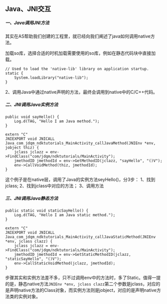 ## Java、JNI交互

##### 一、Java调用JNI方法
其实在AS帮助我们创建的工程里，就已经向我们阐述了java如何调用native方法。

加载so库，选择合适的时机加载需要使用的so库，例如在静态代码块中直接加载。
```
// Used to load the 'native-lib' library on application startup.
static {
    System.loadLibrary("native-lib");
}
```

2、调用Java中通过native声明的方法，最终会调用到native中的C/C++代码。

##### 二、JNI调用Java实例方法

```
public void sayHello() {
    Log.d(TAG, "Hello I am Java method.");
}

```

```
extern "C" 
JNIEXPORT void JNICALL
Java_com_jdqm_ndktutorials_MainActivity_callJavaMethod(JNIEnv *env, jobject thiz) {
    jclass jclazz = env->FindClass("com/jdqm/ndktutorials/MainActivity");
    jmethodID jmethodId = env->GetMethodID(jclazz, "sayHello", "()V");
    env->CallVoidMethod(thiz, jmethodId);
}
```

这个例子是在native层，调用了Java的实例方法seyHello()，分3步：
1、找到jclass;
2、找到jclass中对应的方法；
3、调用方法

##### 三、JNI调用Java静态方法
```
public static void staticSayHello() {
    Log.d(TAG, "Hello I am Java static method.");
}
```

```
extern "C"
JNIEXPORT void JNICALL
Java_com_jdqm_ndktutorials_MainActivity_callJavaStaticMethod(JNIEnv *env, jclass clazz) {
    jclass jclazz = env->FindClass("com/jdqm/ndktutorials/MainActivity");
    jmethodID jmethodId = env->GetStaticMethodID(jclazz, "staticSayHello", "()V");
    env->CallStaticVoidMethod(jclazz, jmethodId);
}
```
步骤其实和实例方法差不多，只不过调用env中的方法时，多了Static。值得一提的是，静态native方法```JNIEnv *env, jclass clazz```第二个参数是jclass，对应的是声明native方法的Class对象，而实例方法则是jobject，对应的是声明native方法类的实例对象。








